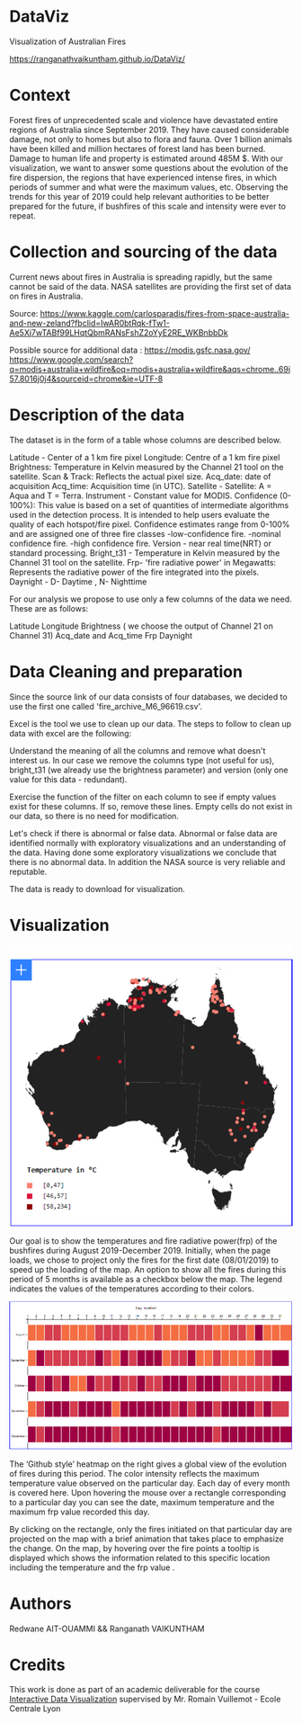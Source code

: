 # DataViz
Visualization of Australian Fires

https://ranganathvaikuntham.github.io/DataViz/

# Context
 
Forest fires of unprecedented scale and violence have devastated entire regions of Australia since September 2019. They have caused considerable damage, not only to homes but also to flora and fauna. Over 1 billion animals have been killed and million hectares of forest land has been burned. Damage to human life and property is estimated around 485M $.
With our visualization, we want to answer some questions about the evolution of the fire dispersion, the regions that have experienced intense fires, in which periods of summer and what were the maximum values, etc.
Observing the trends for this year of 2019 could help relevant authorities to be better prepared for the future, if bushfires of this scale and intensity were ever to repeat.

# Collection and sourcing of the data
Current news about fires in Australia is spreading rapidly, but the same cannot be said of the data. NASA satellites are providing the first set of data on fires in Australia. 

Source: https://www.kaggle.com/carlosparadis/fires-from-space-australia-and-new-zeland?fbclid=IwAR0btRqk-fTw1-Ae5Xj7wTABf99LHqtQbmRANsFshZ2oYyE2RE_WKBnbbDk

Possible source for additional data : https://modis.gsfc.nasa.gov/
https://www.google.com/search?q=modis+australia+wildfire&oq=modis+australia+wildfire&aqs=chrome..69i57.8016j0j4&sourceid=chrome&ie=UTF-8


# Description of the data
The dataset is in the form of a table whose columns are described below.

Latitude - Center of a 1 km fire pixel 
Longitude: Centre of a 1 km fire pixel
Brightness: Temperature in Kelvin measured by the Channel 21 tool on the satellite.
Scan & Track: Reflects the actual pixel size.
Acq_date: date of acquisition
Acq_time: Acquisition time (in UTC).
Satellite - Satellite: A = Aqua and T = Terra.
Instrument - Constant value for MODIS.
Confidence (0-100%): This value is based on a set of quantities of intermediate algorithms used in the detection process. It is intended to help users evaluate the quality of each hotspot/fire pixel. Confidence estimates range from 0-100% and are assigned one of three fire classes 
-low-confidence fire.
-nominal confidence fire.
-high confidence fire.
Version - near real time(NRT) or standard processing.
Bright_t31 - Temperature in Kelvin measured by the Channel 31 tool on the satellite.
Frp- 'fire radiative power' in Megawatts: Represents the radiative power of the fire integrated into the pixels. 
Daynight - D- Daytime , N- Nighttime

For our analysis we propose to use only a few columns of the data we need. These are as follows:

Latitude
Longitude
Brightness ( we choose the output of Channel 21 on Channel 31)
Acq_date and Acq_time 
 Frp
Daynight

# Data Cleaning and preparation
Since the source link of our data consists of four databases, we decided to use the first one called 'fire_archive_M6_96619.csv'.

Excel is the tool we use to clean up our data. 
The steps to follow to clean up data with excel are the following:

Understand the meaning of all the columns and remove what doesn't interest us.
In our case we remove the columns type (not useful for us), bright_t31 (we already use the brightness parameter) and version (only one value for this data - redundant).

Exercise the function of the filter on each column to see if empty values exist for these columns. If so, remove these lines.
 Empty cells do not exist in our data, so there is no need for modification.

Let's check if there is abnormal or false data. 
Abnormal or false data are identified normally with exploratory visualizations and an understanding of the data. 
Having done some exploratory visualizations we conclude that there is no abnormal data. In addition the NASA source is very reliable and reputable. 

The data is ready to download for visualization.

# Visualization
![Map Visualization](/images/map.PNG)

Our goal is to show the temperatures and fire radiative power(frp) of the bushfires during August 2019-December 2019. Initially, when the page loads, we chose to project only the fires for the first date (08/01/2019) to speed up the loading of the map. An option to show all the fires during this period of 5 months is available as a checkbox below the map. The legend indicates the values of the temperatures according to their colors.

![Map Visualization](/images/grid.PNG)

The ‘Github style’ heatmap on the right gives a global view of the evolution of fires during this period. The color intensity reflects the maximum temperature value observed on the particular day. Each day of every month is covered here. Upon hovering the mouse over a rectangle corresponding to a particular day you can see the date, maximum temperature and the maximum frp value recorded this day.

By clicking on the rectangle, only the fires initiated on that particular day are projected on the map with a brief animation that takes place to emphasize the change. On the map, by hovering over the fire points a tooltip is displayed which shows the information related to this specific location including the temperature and the frp value .

# Authors 
Redwane AIT-OUAMMI && 
Ranganath VAIKUNTHAM

# Credits

This work is done as part of an academic deliverable for the course [Interactive Data Visualization](https://github.com/LyonDataViz/MOS5.5-Dataviz) supervised by Mr. Romain Vuillemot - Ecole Centrale Lyon

